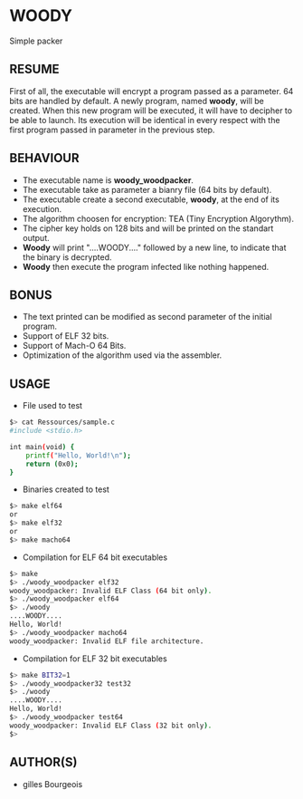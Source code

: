 # WOODY
Simple packer

## RESUME
First of all, the executable will encrypt a program passed as a parameter.
64 bits are handled by default.
A newly program, named **woody**, will be created. When this new program will be executed,
it will have to decipher to be able to launch.
Its execution will be identical in every respect with the first program passed in parameter
in the previous step.

## BEHAVIOUR
+ The executable name is **woody_woodpacker**.
+ The executable take as parameter a bianry file (64 bits by default).
+ The executable create a second executable, **woody**, at the end of its execution.
+ The algorithm choosen for encryption: TEA (Tiny Encryption Algorythm).
+ The cipher key holds on 128 bits and will be printed on the standart output.
+ **Woody** will print "....WOODY...." followed by a new line, to indicate that the binary is decrypted.
+ **Woody** then execute the program infected like nothing happened.

## BONUS

+ The text printed can be modified as second parameter of the initial program.
+ Support of ELF 32 bits.
+ Support of Mach-O 64 Bits.
+ Optimization of the algorithm used via the assembler.

## USAGE
+ File used to test
```sh
$> cat Ressources/sample.c
#include <stdio.h>

int main(void) {
	printf("Hello, World!\n");
	return (0x0);
}
```
+ Binaries created to test
```sh
$> make elf64
or
$> make elf32
or
$> make macho64
```

+ Compilation for ELF 64 bit executables
```sh
$> make
$> ./woody_woodpacker elf32
woody_woodpacker: Invalid ELF Class (64 bit only).
$> ./woody_woodpacker elf64
$> ./woody
....WOODY....
Hello, World!
$> ./woody_woodpacker macho64
woody_woodpacker: Invalid ELF file architecture.
```

+ Compilation for ELF 32 bit executables
```sh
$> make BIT32=1
$> ./woody_woodpacker32 test32
$> ./woody
....WOODY....
Hello, World!
$> ./woody_woodpacker test64
woody_woodpacker: Invalid ELF Class (32 bit only).
$>
```

## AUTHOR(S)
+ gilles Bourgeois
